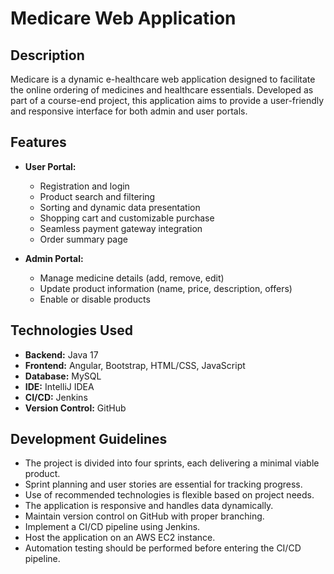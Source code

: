 # Medicare Web Application

## Description

Medicare is a dynamic e-healthcare web application designed to facilitate the online ordering of medicines and healthcare essentials. Developed as part of a course-end project, this application aims to provide a user-friendly and responsive interface for both admin and user portals.

## Features

- **User Portal:**
  - Registration and login
  - Product search and filtering
  - Sorting and dynamic data presentation
  - Shopping cart and customizable purchase
  - Seamless payment gateway integration
  - Order summary page

- **Admin Portal:**
  - Manage medicine details (add, remove, edit)
  - Update product information (name, price, description, offers)
  - Enable or disable products

## Technologies Used

- **Backend:** Java 17
- **Frontend:** Angular, Bootstrap, HTML/CSS, JavaScript
- **Database:** MySQL
- **IDE:** IntelliJ IDEA
- **CI/CD:** Jenkins
- **Version Control:** GitHub

## Development Guidelines

- The project is divided into four sprints, each delivering a minimal viable product.
- Sprint planning and user stories are essential for tracking progress.
- Use of recommended technologies is flexible based on project needs.
- The application is responsive and handles data dynamically.
- Maintain version control on GitHub with proper branching.
- Implement a CI/CD pipeline using Jenkins.
- Host the application on an AWS EC2 instance.
- Automation testing should be performed before entering the CI/CD pipeline.
